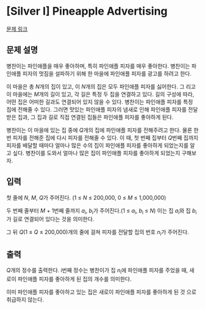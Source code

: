 # [Silver I] Pineapple Advertising

[문제 링크](https://www.acmicpc.net/problem/17241) 

## 문제 설명

<p>병찬이는 파인애플을 매우 좋아하며, 특히 파인애플 피자를 매우 좋아한다. 병찬이는 파인애플 피자의 멋짐을 설파하기 위해 한 마을에 파인애플 피자를 광고를 하려고 한다.</p>

<p>이 마을은 총 <em>N</em>개의 집이 있고, 이 <em>N</em>개의 집은 모두 파인애플 피자를 싫어한다. 그 리고 이 마을에는 <em>M</em>개의 길이 있고, 각 길은 특정 두 집을 연결하고 있다. 길의 구성에 따라, 어떤 집은 어떠한 길과도 연결되어 있지 않을 수 있다. 병찬이는 파인애플 피자를 특정 집에 전해줄 수 있다. 그러면 맛있는 파인애플 피자의 냄새로 인해 파인애플 피자를 전달받은 집과, 그 집과 길로 직접 연결된 집들은 파인애플 피자를 좋아하게 된다.</p>

<p>병찬이는 이 마을에 있는 집 중에 <em>Q</em>개의 집에 파인애플 피자를 전해주려고 한다. 물론 한번 피자를 전해준 집에 다시 피자를 전해줄 수 있다. 이 때, 첫 번째 집부터 <em>Q</em>번째 집까지 피자를 배달할 때마다 얼마나 많은 수의 집이 파인애플 피자를 좋아하게 되었는지를 알고 싶다. 병찬이를 도와서 얼마나 많은 집이 파인애플 피자를 좋아하게 되었는지 구해보자.</p>

## 입력 

 <p>첫 줄에 <em>N</em>, <em>M</em>, <em>Q</em>가 주어진다. (1 ≤ <em>N</em> ≤ 200,000, 0 ≤ <em>M</em> ≤ 1,000,000)</p>

<p>두 번째 줄부터 <em>M</em> + 1번째 줄까지 <em>a</em><sub>i</sub>, <em>b</em><sub>i</sub>가 주어진다.(1 ≤ <em>a</em><sub>i</sub>, <em>b</em><sub>i</sub> ≤ <em>N</em>) 이는 집 <em>a</em><sub>i</sub>와 집 <em>b</em><sub>i</sub>가 길로 연결되어 있다는 것을 의미한다.</p>

<p>그 뒤 <em>Q</em>(1 ≤ <em>Q</em> ≤ 200,000)개의 줄에 걸쳐 피자를 전달할 집의 번호 <em>n</em><sub>i</sub>가 주어진다.</p>

## 출력 

 <p><em>Q</em>개의 정수를 출력한다. i번째 정수는 병찬이가 집 <em>n</em><sub>i</sub>에 파인애플 피자를 주었을 때, 새로이 파인애플 피자를 좋아하게 된 집의 개수를 의미한다.</p>

<p>이미 파인애플 피자를 좋아하고 있는 집은 새로이 파인애플 피자를 좋아하게 된 것 으로 취급하지 않는다.</p>

